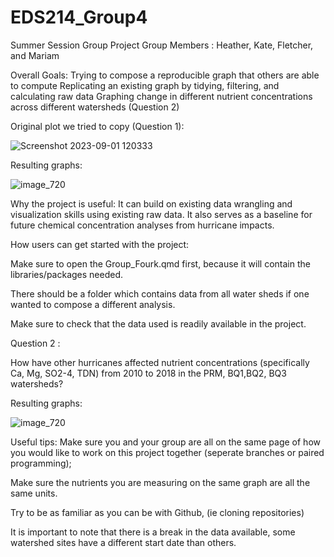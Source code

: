 # EDS214_Group4
Summer Session Group Project
Group Members : Heather, Kate, Fletcher, and Mariam 

Overall Goals:
Trying to compose a reproducible graph that others are able to compute
Replicating an existing graph by tidying, filtering, and calculating raw data 
Graphing change in different nutrient concentrations across different watersheds (Question 2)

Original plot we tried to copy (Question 1):


![Screenshot 2023-09-01 120333](https://github.com/hmchilders/EDS214_Group4/assets/105567684/6e759ddb-9049-4b0f-be44-21795c4627cd)

Resulting graphs: 



![image_720](https://github.com/hmchilders/EDS214_Group4/assets/105567684/395b5878-2026-440c-9b28-f74e19cb284a)




Why the project is useful:
It can build on existing data wrangling and visualization skills using existing raw data. It also serves as a baseline for future chemical concentration analyses from hurricane impacts. 

How users can get started with the project:

Make sure to open the Group_Fourk.qmd first, because it will contain the libraries/packages needed.

There should be a folder which contains data from all water sheds if one wanted to compose a different analysis.

Make sure to check that the data used is readily available in the project. 

Question 2 :

How have other hurricanes affected nutrient concentrations (specifically Ca, Mg, SO2-4, TDN) from 2010 to 2018 in the PRM, BQ1,BQ2, BQ3 watersheds?

Resulting graphs:


![image_720](https://github.com/hmchilders/EDS214_Group4/assets/105567684/a7e4a488-1c5f-48f9-9528-2b414d798dd5)




Useful tips:
Make sure you and your group are all on the same page of how you would like to work on this project together (seperate branches or paired programming);


Make sure the nutrients you are measuring on the same graph are all the same units. 


Try to be as familiar as you can be with Github, (ie cloning repositories)


It is important to note that there is a break in the data available, some watershed sites have a different start date than others. 
